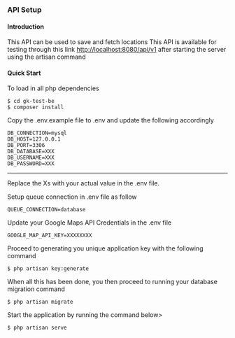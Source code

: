 ### API Setup

#### Introduction
This API can be used to save and fetch locations
This API is available for testing through this link [http://localhost:8080/api/v1](http://localhost:8080/api/v1) after starting the server using the artisan command


#### Quick Start
To load in all php dependencies

````
$ cd gk-test-be
$ composer install
````

Copy the .env.example file to .env and update the following accordingly

````
DB_CONNECTION=mysql
DB_HOST=127.0.0.1
DB_PORT=3306
DB_DATABASE=XXX
DB_USERNAME=XXX
DB_PASSWORD=XXX
````

---
Replace the Xs with your actual value in the .env file.

Setup queue connection in .env file as follow

````
QUEUE_CONNECTION=database
````

Update your Google Maps API Credentials in the .env file
````
GOOGLE_MAP_API_KEY=XXXXXXXX
````

Proceed to generating you unique application key with the following command

````
$ php artisan key:generate
````

When all this has been done, you then proceed to running your database migration command
````
$ php artisan migrate
````

Start the application by running the command below>

````
$ php artisan serve
````

